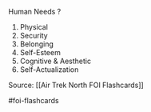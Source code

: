 Human Needs
?
1. Physical
2. Security
3. Belonging
4. Self-Esteem
5. Cognitive & Aesthetic
6. Self-Actualization

Source: [[Air Trek North FOI Flashcards]]

#foi-flashcards